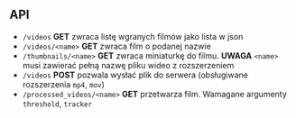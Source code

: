 ## API

- ``/videos`` **GET** zwraca listę wgranych filmów jako lista w json
- ``/videos/<name>`` **GET** zwraca film o podanej nazwie
- ``/thumbnails/<name>`` **GET** zwraca miniaturkę do filmu. **UWAGA** ``<name>`` musi zawierać pełną nazwę pliku wideo z rozszerzeniem
- ``/videos`` **POST** pozwala wysłać plik do serwera (obsługiwane rozszerzenia ``mp4``, ``mov``)
- ``/processed_videos/<name>`` **GET** przetwarza film. Wamagane argumenty ``threshold``, ``tracker``
